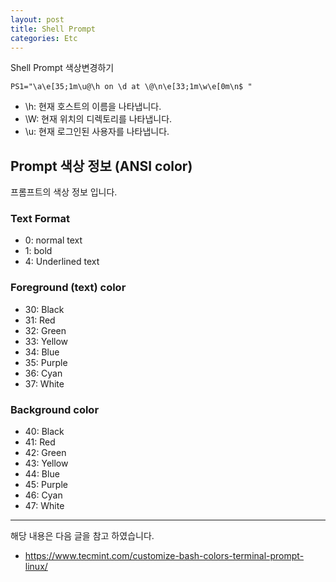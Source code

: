 ```yaml
---
layout: post
title: Shell Prompt
categories: Etc
---
```


Shell Prompt 색상변경하기

```shell
PS1="\a\e[35;1m\u@\h on \d at \@\n\e[33;1m\w\e[0m\n$ "
```

- \h: 현재 호스트의 이름을 나타냅니다.
- \W: 현재 위치의 디렉토리를 나타냅니다.
- \u: 현재 로그인된 사용자를 나타냅니다.


## Prompt 색상 정보 (ANSI color)

프롬프트의 색상 정보 입니다.


### Text Format	
- 0: normal text	
- 1: bold	
- 4: Underlined text	

### Foreground (text) color	
- 30: Black	
- 31: Red	
- 32: Green	
- 33: Yellow	
- 34: Blue	
- 35: Purple	
- 36: Cyan	
- 37: White	


### Background color
- 40: Black
- 41: Red
- 42: Green
- 43: Yellow
- 44: Blue
- 45: Purple
- 46: Cyan
- 47: White


----
해당 내용은 다음 글을 참고 하였습니다.
- https://www.tecmint.com/customize-bash-colors-terminal-prompt-linux/